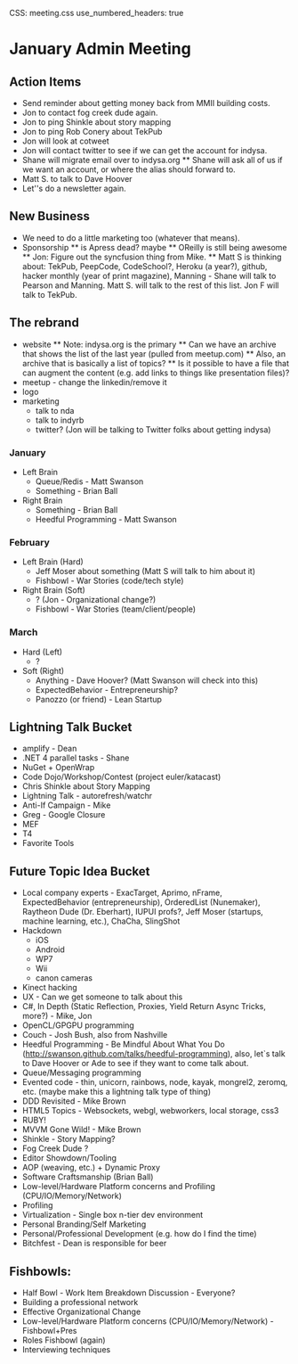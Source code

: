CSS: meeting.css
use_numbered_headers: true

# January Admin Meeting

## Action Items
* Send reminder about getting money back from MMII building costs.
* Jon to contact fog creek dude again.
* Jon to ping Shinkle about story mapping
* Jon to ping Rob Conery about TekPub
* Jon will look at cotweet
* Jon will contact twitter to see if we can get the account for indysa.
* Shane will migrate email over to indysa.org
** Shane will ask all of us if we want an account, or where the alias should forward to.
* Matt S. to talk to Dave Hoover
* Let''s do a newsletter again.

## New Business
* We need to do a little marketing too (whatever that means).
* Sponsorship
** is Apress dead?  maybe
** OReilly is still being awesome
** Jon: Figure out the syncfusion thing from Mike.
** Matt S is thinking about: TekPub, PeepCode, CodeSchool?, Heroku (a year?), github, hacker monthly (year of print magazine), Manning - Shane will talk to Pearson and Manning.  Matt S. will talk to the rest of this list.  Jon F will talk to TekPub.

## The rebrand
* website
** Note: indysa.org is the primary
** Can we have an archive that shows the list of the last year (pulled from meetup.com)
** Also, an archive that is basically a list of topics?
** Is it possible to have a file that can augment the content (e.g. add links to things like presentation files)?
* meetup - change the linkedin/remove it
* logo
* marketing
  * talk to nda
  * talk to indyrb
  * twitter? (Jon will be talking to Twitter folks about getting indysa)

### January
* Left Brain
  * Queue/Redis - Matt Swanson
  * Something - Brian Ball
* Right Brain 
  * Something - Brian Ball
  * Heedful Programming - Matt Swanson

### February
* Left Brain (Hard)
  * Jeff Moser about something (Matt S will talk to him about it)
  * Fishbowl - War Stories (code/tech style)
* Right Brain (Soft)
  * ? (Jon - Organizational change?)
  * Fishbowl - War Stories (team/client/people)

### March
* Hard (Left)
  * ?
* Soft (Right)
  * Anything - Dave Hoover? (Matt Swanson will check into this)
  * ExpectedBehavior - Entrepreneurship?
  * Panozzo (or friend) - Lean Startup

## Lightning Talk Bucket
* amplify - Dean
* .NET 4 parallel tasks - Shane
* NuGet + OpenWrap
* Code Dojo/Workshop/Contest (project euler/katacast)
* Chris Shinkle about Story Mapping
* Lightning Talk - autorefresh/watchr
* Anti-If Campaign - Mike
* Greg - Google Closure
* MEF
* T4
* Favorite Tools

## Future Topic Idea Bucket
* Local company experts - ExacTarget, Aprimo, nFrame, ExpectedBehavior (entrepreneurship), OrderedList (Nunemaker), Raytheon Dude (Dr. Eberhart), IUPUI profs?, Jeff Moser (startups, machine learning, etc.), ChaCha, SlingShot
* Hackdown
  * iOS
  * Android
  * WP7
  * Wii
  * canon cameras
* Kinect hacking
* UX - Can we get someone to talk about this
* C#, In Depth (Static Reflection, Proxies, Yield Return Async Tricks, more?) - Mike, Jon
* OpenCL/GPGPU programming
* Couch - Josh Bush, also from Nashville
* Heedful Programming - Be Mindful About What You Do (http://swanson.github.com/talks/heedful-programming), also, let`s talk to Dave Hoover or Ade to see if they want to come talk about.
* Queue/Messaging programming
* Evented code - thin, unicorn, rainbows, node, kayak, mongrel2, zeromq, etc. (maybe make this a lightning talk type of thing)
* DDD Revisited - Mike Brown
* HTML5 Topics - Websockets, webgl, webworkers, local storage, css3
* RUBY!
* MVVM Gone Wild! - Mike Brown
* Shinkle - Story Mapping?
* Fog Creek Dude ?
* Editor Showdown/Tooling
* AOP (weaving, etc.) + Dynamic Proxy
* Software Craftsmanship (Brian Ball)
* Low-level/Hardware Platform concerns and Profiling (CPU/IO/Memory/Network)
* Profiling 
* Virtualization - Single box n-tier dev environment
* Personal Branding/Self Marketing
* Personal/Professional Development (e.g. how do I find the time)
* Bitchfest - Dean is responsible for beer

## Fishbowls:
* Half Bowl - Work Item Breakdown Discussion - Everyone?
* Building a professional network
* Effective Organizational Change
* Low-level/Hardware Platform concerns (CPU/IO/Memory/Network) - Fishbowl+Pres
* Roles Fishbowl (again)
* Interviewing techniques
